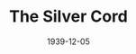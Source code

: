 ---
title: The Silver Cord
date: 1939-12-05
closing_date: 1939-12-08
layout: productions
featured_image: 
image_caption:
image_credit:
playbill: 
category: 
Theatre: Theatre Jacksonville
Venue: Little Theatre
cast:
  Christina: Dorothy Harlan
  David: Kenneth Godschalk
  Delia: Rae O'Brian
  Hester: Emma Sue Zink
  Mrs. Phelps: Charlotte Ecker
  Robert: Neal Tyler, Jr.
crew:
  Director: Edward J. Crowley
  Stage Manager: Jesse Hoagland
  Production Manager: Mary Courtney
  Assistant to Director: Kay Godshalk
  Electricians:
    - Alex Pillsbury
    - Walter Edwards
  Make-up: Stanley Morrell
  Props: Flonnie Anders
  Crew Assistant:
    - Charles Roberts
    - Dickey Bisno
    - Eleonor Edwards
    - Elma Jean Hendren
    - James Lumpkin
    - John Temple Gilmer
    - Molly Delgado
    - Pol Delgado
    - Vincent Bisno
orchestra:
external_links:
---